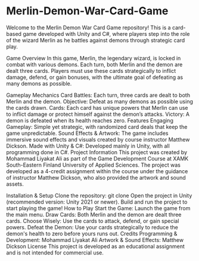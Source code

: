 # Merlin-Demon-War-Card-Game
Welcome to the Merlin Demon War Card Game repository! This is a card-based game developed with Unity and C#, where players step into the role of the wizard Merlin as he battles against demons through strategic card play.

Game Overview
In this game, Merlin, the legendary wizard, is locked in combat with various demons. Each turn, both Merlin and the demon are dealt three cards. Players must use these cards strategically to inflict damage, defend, or gain bonuses, with the ultimate goal of defeating as many demons as possible.

Gameplay Mechanics
Card Battles: Each turn, three cards are dealt to both Merlin and the demon.
Objective: Defeat as many demons as possible using the cards drawn.
Cards: Each card has unique powers that Merlin can use to inflict damage or protect himself against the demon’s attacks.
Victory: A demon is defeated when its health reaches zero.
Features
Engaging Gameplay: Simple yet strategic, with randomized card deals that keep the game unpredictable.
Sound Effects & Artwork: The game includes immersive sound effects and visuals created by course instructor Matthew Dickson.
Made with Unity & C#: Developed mainly in Unity, with all programming done in C#.
Project Information
This project was created by Mohammad Liyakat Ali as part of the Game Development Course at XAMK South-Eastern Finland University of Applied Sciences. The project was developed as a 4-credit assignment within the course under the guidance of instructor Matthew Dickson, who also provided the artwork and sound assets.

Installation & Setup
Clone the repository:
git clone 
Open the project in Unity (recommended version: Unity 2021 or newer).
Build and run the project to start playing the game!
How to Play
Start the Game: Launch the game from the main menu.
Draw Cards: Both Merlin and the demon are dealt three cards.
Choose Wisely: Use the cards to attack, defend, or gain special powers.
Defeat the Demon: Use your cards strategically to reduce the demon's health to zero before yours runs out.
Credits
Programming & Development: Mohammad Liyakat Ali
Artwork & Sound Effects: Matthew Dickson
License
This project is developed as an educational assignment and is not intended for commercial use.

